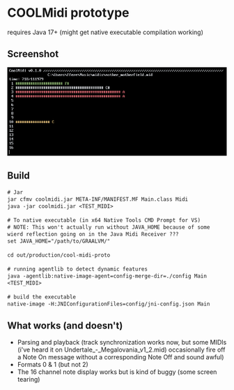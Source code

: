# COOLMidi prototype
requires Java 17+ (might get native executable compilation working)

## Screenshot
![Screenshot](/screenshot-v0.1.0-alpha.png)

## Build
```
# Jar
jar cfmv coolmidi.jar META-INF/MANIFEST.MF Main.class Midi
java -jar coolmidi.jar <TEST_MIDI>

# To native executable (in x64 Native Tools CMD Prompt for VS)
# NOTE: This won't actually run without JAVA_HOME because of some wierd reflection going on in the Java Midi Receiver ???
set JAVA_HOME="/path/to/GRAALVM/"

cd out/production/cool-midi-proto

# running agentlib to detect dynamic features
java -agentlib:native-image-agent=config-merge-dir=./config Main <TEST_MIDI>

# build the executable
native-image -H:JNIConfigurationFiles=config/jni-config.json Main
```

## What works (and doesn't)
- Parsing and playback (track synchronization works now, but some MIDIs (i've heard it on Undertale_-_Megalovania_v1_2.mid) occasionally fire off a Note On message without a corresponding Note Off and sound awful)
- Formats 0 & 1 (but not 2)
- The 16 channel note display works but is kind of buggy (some screen tearing)